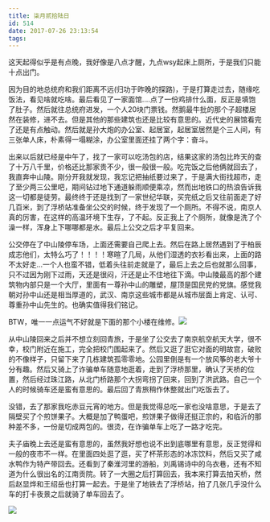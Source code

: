 ```yaml
---
title: 柒月贰拾陆日
id: 514
date: 2017-07-26 23:13:54
tags:
---
```


这天起得似乎是有点晚，我好像是八点才醒，九点wsy起床上厕所，于是我们只能十点出门。

因为目的地总统府和我们距离不远(归功于昨晚的探路)，于是打算走过去，随缘吃饭法，看见啥就吃啥。最后看见了一家面馆....点了一份鸡排什么面，反正是填饱了肚子。然后就往总统府进发，一个人20块门票钱。然鹅最牛批的那个子超楼居然在装修，进不去。但是其他的那些建筑也还是比较有意思的。近代史的展馆看完了还是有点触动。然后就是孙大炮的办公室、起居室，起居室居然是个三人间，有三张单人床，朴素得一塌糊涂，办公室里面还挂了两个字：奋斗。

出来以后就已经是中午了，找了一家可以吃汤包的店，结果这家的汤包比昨天的查了十万八千里，价格还比那家贵不少，很一般很一般。吃完饭之后他俩就回去了，我直奔中山陵。刚分开我就发现，我忘记把抽纸要过来了，于是满大街找超市，走了至少两三公里吧，期间钻过地下通道躲雨顺便乘凉，然而出地铁口的热浪告诉我这一切都是徒劳。最终终于还是找到了一家世纪华联，买完纸之后又往前面走了好几百米，到了浮桥站准备坐公交的时候，终于发现了一个厕所。不得不说，南京人真的厉害，在这样的高温环境下生存，了不起。反正我上了个厕所，就像是洗了个澡一样，浑身上下哪哪都是水。最后上公交之后才平复回来。

公交停在了中山陵停车场，上面还需要自己爬上去。然后在路上居然遇到了于柏辰成志他们，太特么巧了！！！！寒暄了几局，从他们湿透的衣衫看出来，上面的路不太好走...一个人也蛮不错，低着头往前走就是了，最后上去之后也就那么回事，只不过因为刚下过雨，天还是很闷，汗还是止不住地往下滴。中山陵最高的那个建筑物内部只是一个大厅，里面有一尊孙中山的雕塑，屋顶是国民党的党旗。感觉我朝对孙中山还是相当厚道的，武汉、南京这些城市都是从城市层面上肯定、认可、尊重孙中山先生的。也确实值得我们铭记。

BTW，唯一一点运气不好就是下面的那个小楼在维修。![](http://eremite-1252628011.cossh.myqcloud.com/wp-content/uploads/2017/08/20170726_160010.jpg)

从中山陵回来之后并不想立刻回青旅，于是坐了公交去了南京航空航天大学，很不幸，校门附近在施工，完全把校门围起来了。然后又逛了逛它对面的明故宫，破败的不像样子，只留下来了几栋建筑孤零零地。公园里倒是有一个放风筝的老大爷十分有趣。然后又骑上了诈骗单车随意地逛着，走到了浮桥那里，确认了天桥的位置，然后经过珠江路，从北门桥路那个大拐弯拐了回来，回到了洪武路。自己一个人的时候骑车还是蛮有意思的。最后回了青旅稍作休整就出门吃饭去了。

没错，去了那家我吃赤豆元宵的地方。但是我觉得总吃一家也没啥意思，于是去了隔壁买了个煎饼果子。大概是加了鸭蛋吧，煎饼果子做得还挺正宗的，和临沂的那种差不多，一份是切成两包的。很烫，在诈骗单车上吃了一路才吃完。

夫子庙晚上去还是蛮有意思的，虽然我好想也说不出到底哪里有意思，反正觉得和一般的夜市不一样。在里面四处逛了逛，买了杯茶形态的冰冻饮料，然后又买了咸水鸭作为特产带回去。还看到了秦淮河里的游船，刘禹锡诗中的乌衣巷，还有不知道为什么很出名的江南贡院。转了一大圈之后打算回去，我本来打算去拍天桥，然后赵显烨和王绍岳也打算一起去。于是坐了地铁去了浮桥站，拍了几张几乎没什么车的打卡夜景之后就骑了单车回去了。

![](http://eremite-1252628011.cossh.myqcloud.com/wp-content/uploads/2017/08/20170726_212127.jpg)

&nbsp;